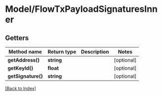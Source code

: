 # Model/FlowTxPayloadSignaturesInner

## Getters

Method name | Return type | Description | Notes
------------ | ------------- | ------------- | -------------
**getAddress()** | **string** |  | [optional]
**getKeyId()** | **float** |  | [optional]
**getSignature()** | **string** |  | [optional]

[[Back to Index]](../index.md)
